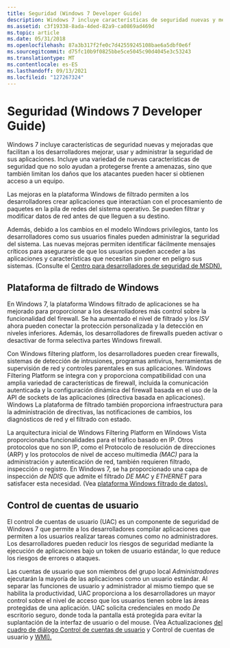 ```yaml
---
title: Seguridad (Windows 7 Developer Guide)
description: Windows 7 incluye características de seguridad nuevas y mejoradas que facilitan a los desarrolladores mejorar, usar y administrar la seguridad de sus aplicaciones.
ms.assetid: c3f19338-8ada-4ded-82a9-ca0869ad469d
ms.topic: article
ms.date: 05/31/2018
ms.openlocfilehash: 87a3b317f2fe0c7d42559245108bae6a5dbf0e6f
ms.sourcegitcommit: d75fc10b9f0825bbe5ce5045c90d4045e3c53243
ms.translationtype: MT
ms.contentlocale: es-ES
ms.lasthandoff: 09/13/2021
ms.locfileid: "127267324"
---
```

# <a name="security-windows-7-developer-guide"></a>Seguridad (Windows 7 Developer Guide)

Windows 7 incluye características de seguridad nuevas y mejoradas que facilitan a los desarrolladores mejorar, usar y administrar la seguridad de sus aplicaciones. Incluye una variedad de nuevas características de seguridad que no solo ayudan a protegerse frente a amenazas, sino que también limitan los daños que los atacantes pueden hacer si obtienen acceso a un equipo.

Las mejoras en la plataforma Windows de filtrado permiten a los desarrolladores crear aplicaciones que interactúan con el procesamiento de paquetes en la pila de redes del sistema operativo. Se pueden filtrar y modificar datos de red antes de que lleguen a su destino.

Además, debido a los cambios en el modelo Windows privilegios, tanto los desarrolladores como sus usuarios finales pueden administrar la seguridad del sistema. Las nuevas mejoras permiten identificar fácilmente mensajes críticos para asegurarse de que los usuarios pueden acceder a las aplicaciones y características que necesitan sin poner en peligro sus sistemas. (Consulte el [Centro para desarrolladores de seguridad de MSDN).](https://msdn.microsoft.com/security/default.aspx)

## <a name="windows-filtering-platform"></a>Plataforma de filtrado de Windows

En Windows 7, la plataforma Windows filtrado de aplicaciones se ha mejorado para proporcionar a los desarrolladores más control sobre la funcionalidad del firewall. Se ha aumentado el nivel de filtrado y los *ISV* ahora pueden conectar la protección personalizada y la detección en niveles inferiores. Además, los desarrolladores de firewalls pueden activar o desactivar de forma selectiva partes Windows firewall.

Con Windows filtering platform, los desarrolladores pueden crear firewalls, sistemas de detección de intrusiones, programas antivirus, herramientas de supervisión de red y controles parentales en sus aplicaciones. Windows Filtering Platform se integra con y proporciona compatibilidad con una amplia variedad de características de firewall, incluida la comunicación autenticada y la configuración dinámica del firewall basada en el uso de la API de sockets de las aplicaciones (directiva basada en aplicaciones). Windows La plataforma de filtrado también proporciona infraestructura para la administración de directivas, las notificaciones de cambios, los diagnósticos de red y el filtrado con estado.

La arquitectura inicial de Windows Filtering Platform en Windows Vista proporcionaba funcionalidades para el tráfico basado en IP. Otros protocolos que no son IP, como el Protocolo de resolución de direcciones (ARP) y los protocolos de nivel de acceso multimedia *(MAC)* para la administración y autenticación de red, también requieren filtrado, inspección o registro. En Windows 7, se ha proporcionado una capa de inspección *de NDIS* que admite el filtrado *DE MAC* y *ETHERNET* para satisfacer esta necesidad. (Vea [plataforma Windows filtrado de datos).](../fwp/windows-filtering-platform-start-page.md)

## <a name="user-account-control"></a>Control de cuentas de usuario

El control de cuentas de usuario (UAC) es un componente de seguridad de Windows 7 que permite a los desarrolladores compilar aplicaciones que permiten a los usuarios realizar tareas comunes como no administradores. Los desarrolladores pueden reducir los riesgos de seguridad mediante la ejecución de aplicaciones bajo un token de usuario estándar, lo que reduce los riesgos de errores o ataques.

Las cuentas de usuario que son miembros del grupo local *Administradores* ejecutarán la mayoría de las aplicaciones como un usuario estándar. Al separar las funciones de usuario y administrador al mismo tiempo que se habilita la productividad, UAC proporciona a los desarrolladores un mayor control sobre el nivel de acceso que los usuarios tienen sobre las áreas protegidas de una aplicación. UAC solicita credenciales en modo *De* escritorio seguro, donde toda la pantalla está protegida para evitar la suplantación de la interfaz de usuario o del mouse. (Vea Actualizaciones [del cuadro de diálogo Control de cuentas de usuario](../win7appqual/user-interface---user-account-control-dialog-updates.md) y Control de cuentas de usuario y [WMI).](../wmisdk/user-account-control-and-wmi.md)

 

 
